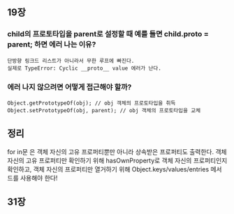 ## 19장

### child의 프로토타입을 parent로 설정할 때 예를 들면 child.__proto__ = parent; 하면 에러 나는 이유?

    단방향 링크드 리스트가 아니라서 무한 루프에 빠진다.
    실제로 TypeError: Cyclic __proto__ value 에러가 난다.
    
### 에러 나지 않으려면 어떻게 접근해야 할까?

    Object.getPrototypeOf(obj); // obj 객체의 프로토타입을 취득
    Object.setPrototypeOf(obj, parent); // obj 객체의 프로토타입을 교체
    
## 정리

for in문 은 객체 자신의 고유 프로퍼티뿐만 아니라 상속받은 프로퍼티도 출력한다.
객체 자신의 고유 프로퍼티만 확인하기 위해 hasOwnProperty로 객체 자신의 프로퍼티인지 확인하고, 객체 자신의 프로퍼티만 열거하기 위해 Object.keys/values/entries 메서드를 사용해야 한다!


## 31장
